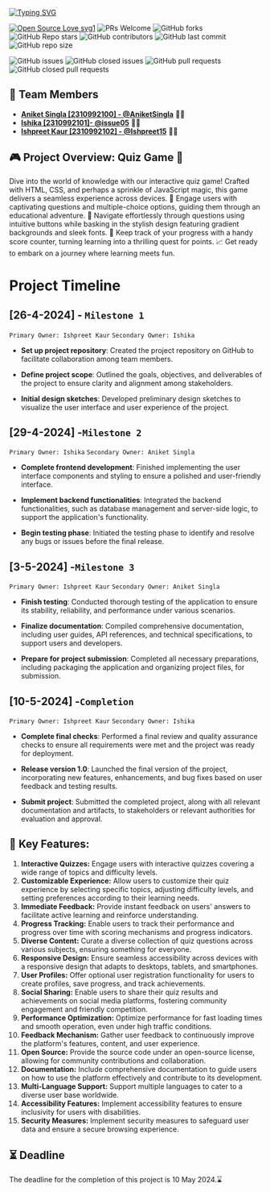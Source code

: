  <a href="https://git.io/typing-svg"><img src="https://readme-typing-svg.demolab.com?font=Fira+Code&weight=600&size=59&pause=1000&color=F7163E&random=false&width=900&height=90&lines=QUIZ+GAME" alt="Typing SVG" /></a>

[![Open Source Love svg1](https://badges.frapsoft.com/os/v1/open-source.svg?v=103)](https://github.com/ellerbrock/open-source-badges/)
![PRs Welcome](https://img.shields.io/badge/PRs-welcome-brightgreen.svg?style=flat)
![GitHub forks](https://img.shields.io/github/forks/Ishpreet15/SCM_PG-04)
![GitHub Repo stars](https://img.shields.io/github/stars/Ishpreet15/SCM_PG-04)
![GitHub contributors](https://img.shields.io/github/contributors/Ishpreet15/SCM_PG-04)
![GitHub last commit](https://img.shields.io/github/last-commit/Ishpreet15/SCM_PG-04)
![GitHub repo size](https://img.shields.io/github/repo-size/Ishpreet15/SCM_PG-04)


![GitHub issues](https://img.shields.io/github/issues/Ishpreet15/SCM_PG-04)
![GitHub closed issues](https://img.shields.io/github/issues-closed-raw/Ishpreet15/SCM_PG-04)
![GitHub pull requests](https://img.shields.io/github/issues-pr/Ishpreet15/SCM_PG-04)
![GitHub closed pull requests](https://img.shields.io/github/issues-pr-closed/Ishpreet15/SCM_PG-04)


## 🚀 Team Members
- **[Aniket Singla [2310992100] - @AniketSingla](https://github.com/AniketSingla)** 🧑‍💻
- **[Ishika [2310992101]- @issue05](https://github.com/issue05)** 👩‍💻
- **[Ishpreet Kaur [2310992102] - @Ishpreet15](https://github.com/Ishpreet15)** 👩‍💼

## 🎮 Project Overview: Quiz Game 🧠

Dive into the world of knowledge with our interactive quiz game! Crafted with HTML, CSS, and perhaps a sprinkle of JavaScript magic, this game delivers a seamless experience across devices. 🌟 Engage users with captivating questions and multiple-choice options, guiding them through an educational adventure. 🚀 Navigate effortlessly through questions using intuitive buttons while basking in the stylish design featuring gradient backgrounds and sleek fonts. 🎨 Keep track of your progress with a handy score counter, turning learning into a thrilling quest for points. 📈 Get ready to embark on a journey where learning meets fun.

# Project Timeline

## [26-4-2024] - ` Milestone 1 `

`Primary Owner: Ishpreet Kaur`
`Secondary Owner: Ishika`

- **Set up project repository**: Created the project repository on GitHub to facilitate collaboration among team members.
  
- **Define project scope**: Outlined the goals, objectives, and deliverables of the project to ensure clarity and alignment among stakeholders.
  
- **Initial design sketches**: Developed preliminary design sketches to visualize the user interface and user experience of the project.
  
## [29-4-2024] -` Milestone 2 `

`Primary Owner: Ishika`
`Secondary Owner: Aniket Singla`

- **Complete frontend development**: Finished implementing the user interface components and styling to ensure a polished and user-friendly interface.
  
- **Implement backend functionalities**: Integrated the backend functionalities, such as database management and server-side logic, to support the application's functionality.
  
- **Begin testing phase**: Initiated the testing phase to identify and resolve any bugs or issues before the final release.

## [3-5-2024] -` Milestone 3 `

`Primary Owner: Ishpreet Kaur`
`Secondary Owner: Aniket Singla`

- **Finish testing**: Conducted thorough testing of the application to ensure its stability, reliability, and performance under various scenarios.
  
- **Finalize documentation**: Compiled comprehensive documentation, including user guides, API references, and technical specifications, to support users and developers.
  
- **Prepare for project submission**: Completed all necessary preparations, including packaging the application and organizing project files, for submission.

## [10-5-2024] -` Completion `

`Primary Owner: Ishpreet Kaur`
`Secondary Owner: Ishika`

- **Complete final checks**: Performed a final review and quality assurance checks to ensure all requirements were met and the project was ready for deployment.
  
- **Release version 1.0**: Launched the final version of the project, incorporating new features, enhancements, and bug fixes based on user feedback and testing results.
  
- **Submit project**: Submitted the completed project, along with all relevant documentation and artifacts, to stakeholders or relevant authorities for evaluation and approval.


## 🚀 Key Features:

1. **Interactive Quizzes:** Engage users with interactive quizzes covering a wide range of topics and difficulty levels.
2. **Customizable Experience:** Allow users to customize their quiz experience by selecting specific topics, adjusting difficulty levels, and setting preferences according to their learning needs.
3. **Immediate Feedback:** Provide instant feedback on users' answers to facilitate active learning and reinforce understanding.
4. **Progress Tracking:** Enable users to track their performance and progress over time with scoring mechanisms and progress indicators.
5. **Diverse Content:** Curate a diverse collection of quiz questions across various subjects, ensuring something for everyone.
6. **Responsive Design:** Ensure seamless accessibility across devices with a responsive design that adapts to desktops, tablets, and smartphones.
7. **User Profiles:** Offer optional user registration functionality for users to create profiles, save progress, and track achievements.
8. **Social Sharing:** Enable users to share their quiz results and achievements on social media platforms, fostering community engagement and friendly competition.
9. **Performance Optimization:** Optimize performance for fast loading times and smooth operation, even under high traffic conditions.
10. **Feedback Mechanism:** Gather user feedback to continuously improve the platform's features, content, and user experience.
11. **Open Source:** Provide the source code under an open-source license, allowing for community contributions and collaboration.
12. **Documentation:** Include comprehensive documentation to guide users on how to use the platform effectively and contribute to its development.
13. **Multi-Language Support:** Support multiple languages to cater to a diverse user base worldwide.
14. **Accessibility Features:** Implement accessibility features to ensure inclusivity for users with disabilities.
15. **Security Measures:** Implement security measures to safeguard user data and ensure a secure browsing experience.


## ⏳ Deadline
The deadline for the completion of this project is 10 May 2024.⌛
